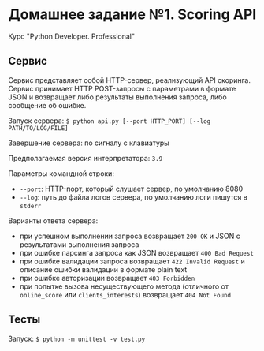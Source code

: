 # Домашнее задание №1. Scoring API
Курс "Python Developer. Professional"

## Сервис
Сервис представляет собой HTTP-сервер, реализующий API скоринга. 
Сервис принимает HTTP POST-запросы с параметрами в формате JSON 
и возвращает либо результаты выполнения запроса, либо сообщение об ошибке.

Запуск сервера: `$ python api.py [--port HTTP_PORT] [--log PATH/TO/LOG/FILE]`

Завершение сервера: по сигналу с клавиатуры

Предполагаемая версия интерпретатора: `3.9`

Параметры командной строки:
- `--port`: HTTP-порт, который слушает сервер, по умолчанию 8080
- `--log`: путь до файла логов сервера, по умолчанию логи пишутся в `stderr`

Варианты ответа сервера:
- при успешном выполнении запроса возвращает `200 OK` и JSON с результатами выполнения запроса
- при ошибке парсинга запроса как JSON возвращает `400 Bad Request`
- при ошибке валидации запроса возвращает `422 Invalid Request` и описание ошибки валидации в формате plain text
- при ошибке авторизации возвращает `403 Forbidden`
- при попытке вызова несуществующего метода (отличного от `online_score` или `clients_interests`) возвращает `404 Not Found`

## Тесты
Запуск: `$ python -m unittest -v test.py`
